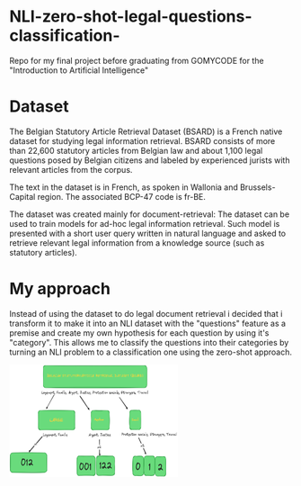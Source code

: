 # NLI-zero-shot-legal-questions-classification-
Repo for my final project before graduating from GOMYCODE for the "Introduction to Artificial Intelligence" 

# Dataset
The Belgian Statutory Article Retrieval Dataset (BSARD) is a French native dataset for studying legal information retrieval. BSARD consists of more than 22,600 statutory articles from Belgian law and about 1,100 legal questions posed by Belgian citizens and labeled by experienced jurists with relevant articles from the corpus.

The text in the dataset is in French, as spoken in Wallonia and Brussels-Capital region. The associated BCP-47 code is fr-BE.

The dataset was created mainly for document-retrieval: The dataset can be used to train models for ad-hoc legal information retrieval. Such model is presented with a short user query written in natural language and asked to retrieve relevant legal information from a knowledge source (such as statutory articles).

# My approach

Instead of using the dataset to do legal document retrieval i decided that i transform it to make it into an NLI dataset with the "questions" feature as a premise and create my own hypothesis for each question by using it's "category". This allows me to classify the questions into their categories by turning an NLI problem to a classification one using the zero-shot approach.

<img src="Classes.png" alt="Image Alt Text" width="300" height="200">


